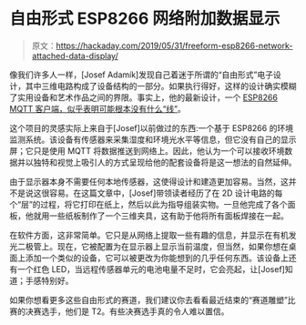# 自由形式 ESP8266 网络附加数据显示

> 原文：<https://hackaday.com/2019/05/31/freeform-esp8266-network-attached-data-display/>

像我们许多人一样，[Josef Adamík]发现自己着迷于所谓的“自由形式”电子设计，其中三维电路构成了设备结构的一部分。如果执行得好，这样的设计确实模糊了实用设备和艺术作品之间的界限。事实上，他的最新设计，一个 [ESP8266 MQTT 客户端，似乎表明可能根本没有什么“线”](https://josef-adamcik.cz/electronics/freeform-esp8266-based-mqtt-oled-client.html)。

这个项目的灵感实际上来自于[Josef]以前做过的东西:一个基于 ESP8266 的环境监测系统。该设备有传感器来采集湿度和环境光水平等信息，但它没有自己的显示屏；它只是使用 MQTT 将数据推送到网络上。因此，他认为一个可以接收环境数据并以独特和视觉上吸引人的方式呈现给他的配套设备将是这一想法的自然延伸。

由于显示器本身不需要任何本地传感器，这使得设计和建造更加容易。当然，这并不是说这很容易。在这篇文章中，[Josef]带领读者经历了在 2D 设计电路的每个“层”的过程，将它打印在纸上，然后以此为指导组装实物。一旦他完成了各个面板，他就用一些纸板制作了一个三维夹具，这有助于他将所有面板焊接在一起。

在软件方面，这非常简单。它只是从网络上提取一些有趣的信息，并显示在有机发光二极管上。现在，它被配置为在显示器上显示当前温度，但当然，如果你想在桌面上添加一个类似的设备，它可以被更改为你能想到的几乎任何东西。该设备上还有一个红色 LED，当远程传感器单元的电池电量不足时，它会亮起，让[Josef]知道；手感特别好。

如果你想看更多这些自由形式的赛道，我们建议你去看看最近结束的“赛道雕塑”比赛的决赛选手，他们是 T2。有些决赛选手真的令人难以置信。